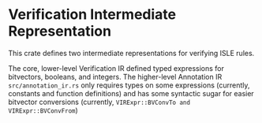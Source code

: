 # Verification Intermediate Representation

This crate defines two intermediate representations for verifying ISLE rules.

The core, lower-level Verification IR defined typed expressions for bitvectors, booleans, and integers. 
The higher-level Annotation IR `src/annotation_ir.rs` only requires types on some expressions (currently, constants and function definitions) and has some syntactic sugar for easier bitvector conversions (currently, `VIRExpr::BVConvTo and VIRExpr::BVConvFrom`)